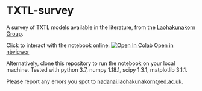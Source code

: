 # TXTL-survey
A survey of TXTL models available in the literature, from the [Laohakunakorn Group](http://laohakunakorn.bio.ed.ac.uk).

Click to interact with the notebook online: [![Open In Colab](https://colab.research.google.com/assets/colab-badge.svg)](https://colab.research.google.com/github/nadanai263/TXTL-survey/blob/master/TXTL_survey.ipynb)
[Open in nbviewer](https://nbviewer.jupyter.org/github/nadanai263/TXTL-survey/blob/master/TXTL_survey.ipynb)

Alternatively, clone this repository to run the notebook on your local machine. Tested with python 3.7, numpy 1.18.1, scipy 1.3.1, matplotlib 3.1.1.

Please report any errors you spot to [nadanai.laohakunakorn@ed.ac.uk](nadanai.laohakunakorn@ed.ac.uk).
